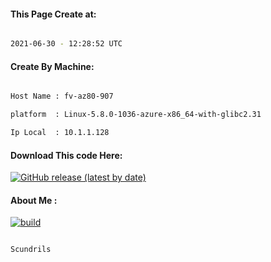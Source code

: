 
   
#### This Page Create at:

```bash

2021-06-30 - 12:28:52 UTC

```

#### Create By Machine:

```bash

Host Name : fv-az80-907

platform  : Linux-5.8.0-1036-azure-x86_64-with-glibc2.31

Ip Local  : 10.1.1.128

```
#### Download This code Here:

[![GitHub release (latest by date)](https://img.shields.io/github/v/release/Scundrils/Jar-Build3?style=for-the-badge&label=Download)](https://github.com/Scundrils/Jar-Build3/releases) 

</p> 

#### About Me :

[![build](https://github.com/Scundrils/Jar-Build3/actions/workflows/build.yml/badge.svg)](https://github.com/Scundrils/Jar-Build3/actions/workflows/build.yml)

```bash

Scundrils

```

